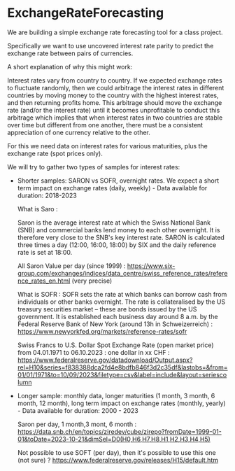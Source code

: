 # ExchangeRateForecasting
We are building a simple exchange rate forecasting tool for a class project.

Specifically we want to use uncovered interest rate parity to predict the exchange rate between pairs of currencies.

A short explanation of why this might work:

Interest rates vary from country to country. If we expected exchange rates to fluctuate randomly, then we could arbitrage the interest rates in different countries by moving money to the country with the highest interest rates, and then returning profits home. This arbitrage should move the exchange rate (and/or the interest rate) until it becomes unprofitable to conduct this arbitrage which implies that when interest rates in two countries are stable over time but different from one another, there must be a consistent appreciation of one currency relative to the other.



For this we need data on interest rates for various maturities, plus the exchange rate (spot prices only).


We will try to gather two types of samples for interest rates:  

- Shorter samples: SARON vs SOFR, overnight rates. We expect a short term impact on exchange rates (daily, weekly) - Data available for duration: 2018-2023  

  What is Saro :
  
  Saron is the average interest rate at which the Swiss National Bank (SNB) and commercial banks lend money to each other overnight. It is therefore very close to the SNB's key interest rate. SARON is calculated three times a day (12:00, 16:00, 18:00) by SIX and the daily reference rate is set at 18:00.
  
  All Saron Value per day (since 1999) : https://www.six-group.com/exchanges/indices/data_centre/swiss_reference_rates/reference_rates_en.html (very precise)
  
  What is SOFR : SOFR sets the rate at which banks can borrow cash from individuals or other banks overnight. The rate is collateralised by the US treasury securities market – these are bonds issued by the US government. It is established each business day around 8 a.m. by the Federal Reserve Bank of New York (around 13h in Schweizerreich) : https://www.newyorkfed.org/markets/reference-rates/sofr
  
  Swiss Francs to U.S. Dollar Spot Exchange Rate (open market price) from 04.01.1971 to 06.10.2023 : one dollar in xx CHF : 
  https://www.federalreserve.gov/datadownload/Output.aspx?rel=H10&series=f838388dca2fd4e8bdfb846f3d2c35df&lastobs=&from=01/01/1971&to=10/09/2023&filetype=csv&label=include&layout=seriescolumn


- Longer sample: monthly data, longer maturities (1 month, 3 month, 6 month, 12 month), long term impact on exchange rates (monthly, yearly) - Data available for duration: 2000 - 2023

  Saron per day, 1 month,3 mont, 6 month : https://data.snb.ch/en/topics/ziredev/cube/zirepo?fromDate=1999-01-01&toDate=2023-10-21&dimSel=D0(H0,H6,H7,H8,H1,H2,H3,H4,H5)

  Not possible to use SOFT (per day), then it's possible to use this one (not sure) ? https://www.federalreserve.gov/releases/H15/default.htm
